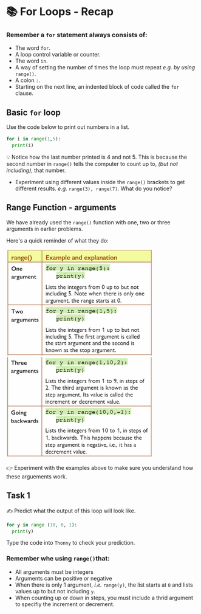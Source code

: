 # 📚 For Loops - Recap

### Remember a `for` statement always consists of: 
- The word `for`.
- A loop control variable or counter.
- The word `in`.
- A way of setting the number of times the loop must repeat *e.g. by using* `range()`.
- A colon `:`.
- Starting on the next line, an indented block of code called the `for` clause.


## Basic `for` loop

Use the code below to print out numbers in a list.

````py
for i in range(1,5):
  print(i)
````
💡 Notice how the last number printed is 4 and not 5. This is because the second number in `range()` tells the computer to count up to, *(but not including)*, that number. 

- Experiment using different values inside the `range()` brackets to get different results.
*e.g.* `range(3), range(7)`. What do you notice?



## Range Function - arguments
We have already used the `range()` function with one, two or three arguments in earlier problems.

Here's a quick reminder of what they do:

![image](image.png) 

👉 Experiment with the examples above to make sure you understand how these arguements work.


## Task 1

✍ Predict what the output of this loop will look like.

````py
for y in range (10, 0, 1):
  print(y)
````
Type the code into `Thonny` to check your prediction.

### Remember whe using `range()`that:
- All arguments must be integers
- Arguments can be positive or negative
- When there is only 1 argument, *i.e.* `range(y)`, the list starts at `0` and lists values up to but not including `y`.
- When counting up or down in steps, you must include a thrid argument to specifiy the increment or decrement.
